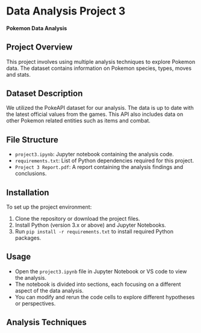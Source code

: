 # Data Analysis Project 3
#### Pokemon Data Analysis

## Project Overview
This project involves using multiple analysis techniques to explore Pokemon data. The dataset contains information on Pokemon species, types, moves and stats.

## Dataset Description
We utilized the PokeAPI dataset for our analysis. The data is up to date with the latest official values from the games. This API also includes data on other Pokemon related entities such as items and combat.

## File Structure
- `project3.ipynb`: Jupyter notebook containing the analysis code.
- `requirements.txt`: List of Python dependencies required for this project.
- `Project 3 Report.pdf`: A report containing the analysis findings and conclusions.

## Installation
To set up the project environment:
1. Clone the repository or download the project files.
2. Install Python (version 3.x or above) and Jupyter Notebooks.
3. Run `pip install -r requirements.txt` to install required Python packages.

## Usage
- Open the `project3.ipynb` file in Jupyter Notebook or VS code to view the analysis.
- The notebook is divided into sections, each focusing on a different aspect of the data analysis.
- You can modify and rerun the code cells to explore different hypotheses or perspectives.

## Analysis Techniques 
<!-- 1. Pearson correlations
2. Scatterplots
3. Averages
4. Standard deviations
5. T-tests (or Mann-Whitney-U test) -->

